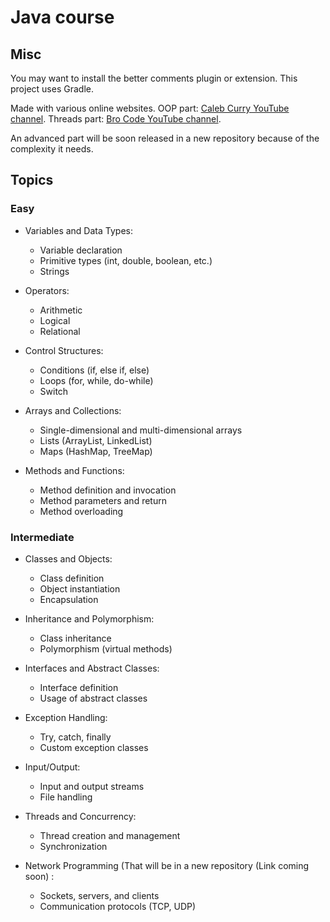 # Java course

## Misc

You may want to install the better comments plugin or extension. This project uses Gradle.

Made with various online websites. OOP part: [Caleb Curry YouTube channel](https://www.youtube.com/@codebreakthrough "Caleb Curry"). Threads part: [Bro Code YouTube channel](https://www.youtube.com/@BroCodez "Bro Code").

An advanced part will be soon released in a new repository because of the complexity it needs.

## Topics

### Easy

* Variables and Data Types:
    * Variable declaration
    * Primitive types (int, double, boolean, etc.)
    * Strings

* Operators:
    * Arithmetic
    * Logical
    * Relational

* Control Structures:
    * Conditions (if, else if, else)
    * Loops (for, while, do-while)
    * Switch

* Arrays and Collections:
    * Single-dimensional and multi-dimensional arrays
    * Lists (ArrayList, LinkedList)
    * Maps (HashMap, TreeMap)

* Methods and Functions:
    * Method definition and invocation
    * Method parameters and return
    * Method overloading

### Intermediate

* Classes and Objects:
    * Class definition
    * Object instantiation
    * Encapsulation

* Inheritance and Polymorphism:
    * Class inheritance
    * Polymorphism (virtual methods)

* Interfaces and Abstract Classes:
    * Interface definition
    * Usage of abstract classes

* Exception Handling:
    * Try, catch, finally
    * Custom exception classes

* Input/Output:
    * Input and output streams
    * File handling

* Threads and Concurrency:
    * Thread creation and management
    * Synchronization

* Network Programming (That will be in a new repository (Link coming soon) :
    * Sockets, servers, and clients
    * Communication protocols (TCP, UDP)